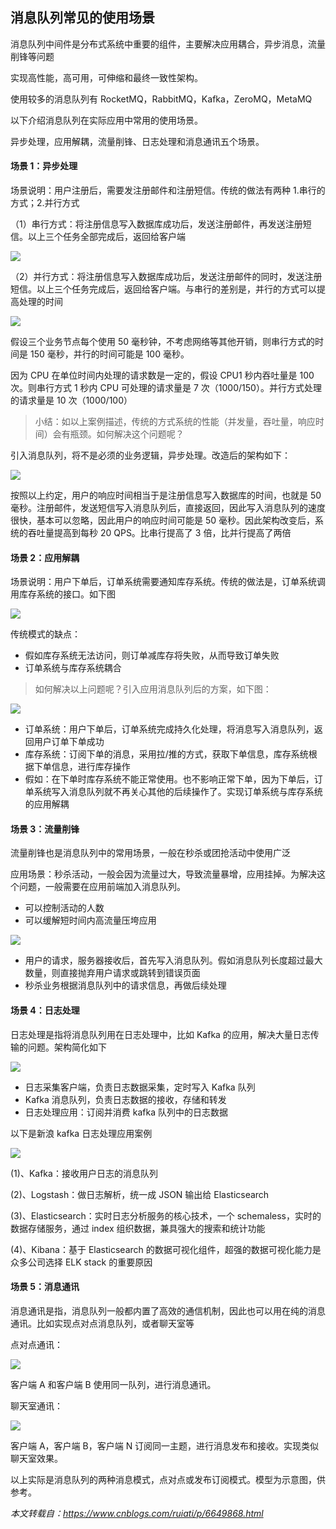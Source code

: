 ## 消息队列常见的使用场景

消息队列中间件是分布式系统中重要的组件，主要解决应用耦合，异步消息，流量削锋等问题

实现高性能，高可用，可伸缩和最终一致性架构。

使用较多的消息队列有 RocketMQ，RabbitMQ，Kafka，ZeroMQ，MetaMQ

以下介绍消息队列在实际应用中常用的使用场景。

异步处理，应用解耦，流量削锋、日志处理和消息通讯五个场景。

#### 场景 1：异步处理

场景说明：用户注册后，需要发注册邮件和注册短信。传统的做法有两种 1.串行的方式；2.并行方式

（1）串行方式：将注册信息写入数据库成功后，发送注册邮件，再发送注册短信。以上三个任务全部完成后，返回给客户端

![](http://img.topjavaer.cn/img/mq使用场景1.png)

（2）并行方式：将注册信息写入数据库成功后，发送注册邮件的同时，发送注册短信。以上三个任务完成后，返回给客户端。与串行的差别是，并行的方式可以提高处理的时间

![](http://img.topjavaer.cn/img/mq使用场景2.png)

假设三个业务节点每个使用 50 毫秒钟，不考虑网络等其他开销，则串行方式的时间是 150 毫秒，并行的时间可能是 100 毫秒。

因为 CPU 在单位时间内处理的请求数是一定的，假设 CPU1 秒内吞吐量是 100 次。则串行方式 1 秒内 CPU 可处理的请求量是 7 次（1000/150）。并行方式处理的请求量是 10 次（1000/100）

> 小结：如以上案例描述，传统的方式系统的性能（并发量，吞吐量，响应时间）会有瓶颈。如何解决这个问题呢？

引入消息队列，将不是必须的业务逻辑，异步处理。改造后的架构如下：

![](http://img.topjavaer.cn/img/mq使用场景3.png)

按照以上约定，用户的响应时间相当于是注册信息写入数据库的时间，也就是 50 毫秒。注册邮件，发送短信写入消息队列后，直接返回，因此写入消息队列的速度很快，基本可以忽略，因此用户的响应时间可能是 50 毫秒。因此架构改变后，系统的吞吐量提高到每秒 20 QPS。比串行提高了 3 倍，比并行提高了两倍

#### 场景 2：应用解耦

场景说明：用户下单后，订单系统需要通知库存系统。传统的做法是，订单系统调用库存系统的接口。如下图

![](http://img.topjavaer.cn/img/mq使用场景4.png)

传统模式的缺点：

- 假如库存系统无法访问，则订单减库存将失败，从而导致订单失败
- 订单系统与库存系统耦合

> 如何解决以上问题呢？引入应用消息队列后的方案，如下图：

![](http://img.topjavaer.cn/img/mq使用场景5.png)

- 订单系统：用户下单后，订单系统完成持久化处理，将消息写入消息队列，返回用户订单下单成功
- 库存系统：订阅下单的消息，采用拉/推的方式，获取下单信息，库存系统根据下单信息，进行库存操作
- 假如：在下单时库存系统不能正常使用。也不影响正常下单，因为下单后，订单系统写入消息队列就不再关心其他的后续操作了。实现订单系统与库存系统的应用解耦

#### 场景 3：流量削锋

流量削锋也是消息队列中的常用场景，一般在秒杀或团抢活动中使用广泛

应用场景：秒杀活动，一般会因为流量过大，导致流量暴增，应用挂掉。为解决这个问题，一般需要在应用前端加入消息队列。

- 可以控制活动的人数
- 可以缓解短时间内高流量压垮应用

![](http://img.topjavaer.cn/img/mq使用场景6.png)

- 用户的请求，服务器接收后，首先写入消息队列。假如消息队列长度超过最大数量，则直接抛弃用户请求或跳转到错误页面
- 秒杀业务根据消息队列中的请求信息，再做后续处理

#### 场景 4：日志处理

日志处理是指将消息队列用在日志处理中，比如 Kafka 的应用，解决大量日志传输的问题。架构简化如下

![](http://img.topjavaer.cn/img/mq使用场景7.png)

- 日志采集客户端，负责日志数据采集，定时写入 Kafka 队列
- Kafka 消息队列，负责日志数据的接收，存储和转发
- 日志处理应用：订阅并消费 kafka 队列中的日志数据

以下是新浪 kafka 日志处理应用案例

![](http://img.topjavaer.cn/img/mq使用场景8.png)

(1)、Kafka：接收用户日志的消息队列

(2)、Logstash：做日志解析，统一成 JSON 输出给 Elasticsearch

(3)、Elasticsearch：实时日志分析服务的核心技术，一个 schemaless，实时的数据存储服务，通过 index 组织数据，兼具强大的搜索和统计功能

(4)、Kibana：基于 Elasticsearch 的数据可视化组件，超强的数据可视化能力是众多公司选择 ELK stack 的重要原因

#### 场景 5：消息通讯

消息通讯是指，消息队列一般都内置了高效的通信机制，因此也可以用在纯的消息通讯。比如实现点对点消息队列，或者聊天室等

点对点通讯：

![](http://img.topjavaer.cn/img/mq使用场景9.png)

客户端 A 和客户端 B 使用同一队列，进行消息通讯。

聊天室通讯：

![](http://img.topjavaer.cn/img/mq使用场景10.png)

客户端 A，客户端 B，客户端 N 订阅同一主题，进行消息发布和接收。实现类似聊天室效果。

以上实际是消息队列的两种消息模式，点对点或发布订阅模式。模型为示意图，供参考。

*本文转载自：https://www.cnblogs.com/ruiati/p/6649868.html*